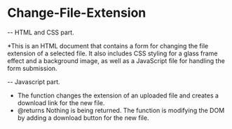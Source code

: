 # Change-File-Extension
-- HTML and CSS part.

*This is an HTML document that contains a form for changing the file extension of a selected file. It
also includes CSS styling for a glass frame effect and a background image, as well as a JavaScript
file for handling the form submission.

-- Javascript part.
 * The function changes the extension of an uploaded file and creates a download link for the new file.
 * @returns Nothing is being returned. The function is modifying the DOM by adding a download button for the new file.
